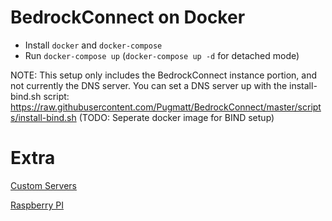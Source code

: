 # BedrockConnect on Docker

- Install `docker` and `docker-compose`
- Run `docker-compose up` (`docker-compose up -d` for detached mode)

NOTE: This setup only includes the BedrockConnect instance portion, and not currently the DNS server. You can set a DNS server up with the install-bind.sh script: https://raw.githubusercontent.com/Pugmatt/BedrockConnect/master/scripts/install-bind.sh (TODO: Seperate docker image for BIND setup)

# Extra
[Custom Servers](custom-servers/README.md)

[Raspberry PI](raspberry-pi/README.md)
